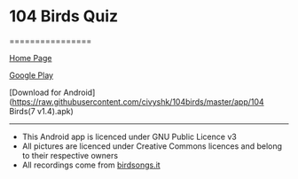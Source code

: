 # 104 Birds Quiz
================

[Home Page](http://proyectoaves.project104.net)

[Google Play](https://play.google.com/store/apps/details?id=net.project104.civyshkbirds)

[Download for Android](https://raw.githubusercontent.com/civyshk/104birds/master/app/104 Birds\(7 v1.4\).apk)

---

* This Android app is licenced under GNU Public Licence v3
* All pictures are licenced under Creative Commons licences and belong to their respective owners
* All recordings come from [birdsongs.it](http://www.birdsongs.it/)
